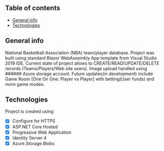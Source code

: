 ## Table of contents
* [General info](#general-info)
* [Technologies](#technologies)


## General info
National Basketball Association (NBA) team/player database. Project was built using standard Blazor WebAssembly App template from Visual Studio 2019 IDE. 
Current state of project allows to CREATE/READ/UPDATE/DELETE records (Teams/Players/Web site users).
Image upload handled using ###### Azure storage account.
Future updates(in development) include Game Room [One On One: Player vs Player] with betting(User funds) and more game modes. 

## Technologies
Project is created using:
- [x] Configure for HTTPS
- [x] ASP.NET Core Hosted
- [x] Progressive Web Application
- [x] Identity Server 4
- [x] Azure.Storage.Blobs
